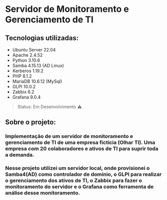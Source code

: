# Servidor de Monitoramento e Gerenciamento de TI

## Tecnologias utilizadas:
* Ubuntu Server 22.04
* Apache 2.4.52
* Python 3.10.6
* Samba 4.15.13 (AD Linux)
* Kerberos 1.19.2
* PHP 8.1.2
* MariaDB 10.6.12 (MySql) 
* GLPI 10.0.2
* Zabbix 6.2
* Grafana 9.0.4

>Status: Em Desenvolvimento ⚠️

## Sobre o projeto:
### Implementação de um servidor de monitoramento e gerenciamento de TI de uma empresa fictícia (Olhar TI). Uma empresa com 20 colaboradores e ativos de TI para suprir toda a demanda.  
### Nesse projeto utilizei um servidor local, onde provisionei o Samba4(AD) como controlador de domínio, o GLPI para realizar o gerenciamento dos ativos de TI, o Zabbix para fazer o monitoramento do servidor e o Grafana como ferramenta de análise desse monitoramento. 
